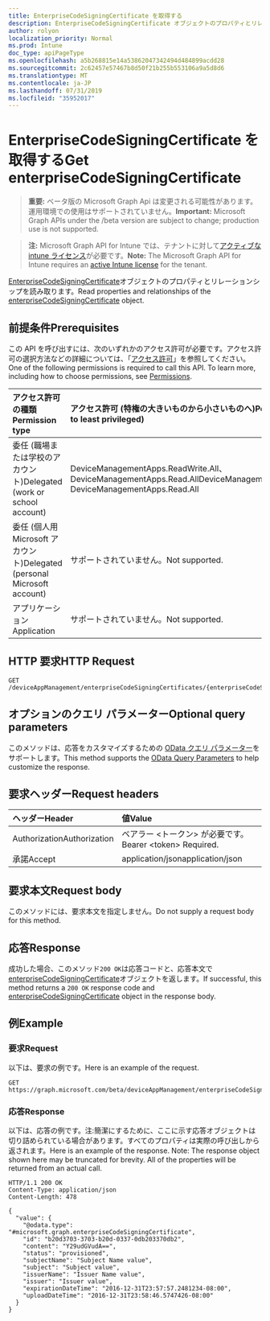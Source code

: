 ```yaml
---
title: EnterpriseCodeSigningCertificate を取得する
description: EnterpriseCodeSigningCertificate オブジェクトのプロパティとリレーションシップを読み取ります。
author: rolyon
localization_priority: Normal
ms.prod: Intune
doc_type: apiPageType
ms.openlocfilehash: a5b268815e14a53862047342494d484899acdd28
ms.sourcegitcommit: 2c62457e57467b8d50f21b255b553106a9a5d8d6
ms.translationtype: MT
ms.contentlocale: ja-JP
ms.lasthandoff: 07/31/2019
ms.locfileid: "35952017"
---
```

# <a name="get-enterprisecodesigningcertificate"></a><span data-ttu-id="43360-103">EnterpriseCodeSigningCertificate を取得する</span><span class="sxs-lookup"><span data-stu-id="43360-103">Get enterpriseCodeSigningCertificate</span></span>

> <span data-ttu-id="43360-104">**重要:** ベータ版の Microsoft Graph Api は変更される可能性があります。運用環境での使用はサポートされていません。</span><span class="sxs-lookup"><span data-stu-id="43360-104">**Important:** Microsoft Graph APIs under the /beta version are subject to change; production use is not supported.</span></span>

> <span data-ttu-id="43360-105">**注:** Microsoft Graph API for Intune では、テナントに対して[アクティブな intune ライセンス](https://go.microsoft.com/fwlink/?linkid=839381)が必要です。</span><span class="sxs-lookup"><span data-stu-id="43360-105">**Note:** The Microsoft Graph API for Intune requires an [active Intune license](https://go.microsoft.com/fwlink/?linkid=839381) for the tenant.</span></span>

<span data-ttu-id="43360-106">[EnterpriseCodeSigningCertificate](../resources/intune-apps-enterprisecodesigningcertificate.md)オブジェクトのプロパティとリレーションシップを読み取ります。</span><span class="sxs-lookup"><span data-stu-id="43360-106">Read properties and relationships of the [enterpriseCodeSigningCertificate](../resources/intune-apps-enterprisecodesigningcertificate.md) object.</span></span>

## <a name="prerequisites"></a><span data-ttu-id="43360-107">前提条件</span><span class="sxs-lookup"><span data-stu-id="43360-107">Prerequisites</span></span>
<span data-ttu-id="43360-p101">この API を呼び出すには、次のいずれかのアクセス許可が必要です。アクセス許可の選択方法などの詳細については、「[アクセス許可](/graph/permissions-reference)」を参照してください。</span><span class="sxs-lookup"><span data-stu-id="43360-p101">One of the following permissions is required to call this API. To learn more, including how to choose permissions, see [Permissions](/graph/permissions-reference).</span></span>

|<span data-ttu-id="43360-110">アクセス許可の種類</span><span class="sxs-lookup"><span data-stu-id="43360-110">Permission type</span></span>|<span data-ttu-id="43360-111">アクセス許可 (特権の大きいものから小さいものへ)</span><span class="sxs-lookup"><span data-stu-id="43360-111">Permissions (from most to least privileged)</span></span>|
|:---|:---|
|<span data-ttu-id="43360-112">委任 (職場または学校のアカウント)</span><span class="sxs-lookup"><span data-stu-id="43360-112">Delegated (work or school account)</span></span>|<span data-ttu-id="43360-113">DeviceManagementApps.ReadWrite.All、DeviceManagementApps.Read.All</span><span class="sxs-lookup"><span data-stu-id="43360-113">DeviceManagementApps.ReadWrite.All, DeviceManagementApps.Read.All</span></span>|
|<span data-ttu-id="43360-114">委任 (個人用 Microsoft アカウント)</span><span class="sxs-lookup"><span data-stu-id="43360-114">Delegated (personal Microsoft account)</span></span>|<span data-ttu-id="43360-115">サポートされていません。</span><span class="sxs-lookup"><span data-stu-id="43360-115">Not supported.</span></span>|
|<span data-ttu-id="43360-116">アプリケーション</span><span class="sxs-lookup"><span data-stu-id="43360-116">Application</span></span>|<span data-ttu-id="43360-117">サポートされていません。</span><span class="sxs-lookup"><span data-stu-id="43360-117">Not supported.</span></span>|

## <a name="http-request"></a><span data-ttu-id="43360-118">HTTP 要求</span><span class="sxs-lookup"><span data-stu-id="43360-118">HTTP Request</span></span>
<!-- {
  "blockType": "ignored"
}
-->
``` http
GET /deviceAppManagement/enterpriseCodeSigningCertificates/{enterpriseCodeSigningCertificateId}
```

## <a name="optional-query-parameters"></a><span data-ttu-id="43360-119">オプションのクエリ パラメーター</span><span class="sxs-lookup"><span data-stu-id="43360-119">Optional query parameters</span></span>
<span data-ttu-id="43360-120">このメソッドは、応答をカスタマイズするための [OData クエリ パラメーター](https://docs.microsoft.com/en-us/graph/query-parameters)をサポートします。</span><span class="sxs-lookup"><span data-stu-id="43360-120">This method supports the [OData Query Parameters](https://docs.microsoft.com/en-us/graph/query-parameters) to help customize the response.</span></span>

## <a name="request-headers"></a><span data-ttu-id="43360-121">要求ヘッダー</span><span class="sxs-lookup"><span data-stu-id="43360-121">Request headers</span></span>
|<span data-ttu-id="43360-122">ヘッダー</span><span class="sxs-lookup"><span data-stu-id="43360-122">Header</span></span>|<span data-ttu-id="43360-123">値</span><span class="sxs-lookup"><span data-stu-id="43360-123">Value</span></span>|
|:---|:---|
|<span data-ttu-id="43360-124">Authorization</span><span class="sxs-lookup"><span data-stu-id="43360-124">Authorization</span></span>|<span data-ttu-id="43360-125">ベアラー &lt;トークン&gt; が必要です。</span><span class="sxs-lookup"><span data-stu-id="43360-125">Bearer &lt;token&gt; Required.</span></span>|
|<span data-ttu-id="43360-126">承諾</span><span class="sxs-lookup"><span data-stu-id="43360-126">Accept</span></span>|<span data-ttu-id="43360-127">application/json</span><span class="sxs-lookup"><span data-stu-id="43360-127">application/json</span></span>|

## <a name="request-body"></a><span data-ttu-id="43360-128">要求本文</span><span class="sxs-lookup"><span data-stu-id="43360-128">Request body</span></span>
<span data-ttu-id="43360-129">このメソッドには、要求本文を指定しません。</span><span class="sxs-lookup"><span data-stu-id="43360-129">Do not supply a request body for this method.</span></span>

## <a name="response"></a><span data-ttu-id="43360-130">応答</span><span class="sxs-lookup"><span data-stu-id="43360-130">Response</span></span>
<span data-ttu-id="43360-131">成功した場合、このメソッド`200 OK`は応答コードと、応答本文で[enterpriseCodeSigningCertificate](../resources/intune-apps-enterprisecodesigningcertificate.md)オブジェクトを返します。</span><span class="sxs-lookup"><span data-stu-id="43360-131">If successful, this method returns a `200 OK` response code and [enterpriseCodeSigningCertificate](../resources/intune-apps-enterprisecodesigningcertificate.md) object in the response body.</span></span>

## <a name="example"></a><span data-ttu-id="43360-132">例</span><span class="sxs-lookup"><span data-stu-id="43360-132">Example</span></span>

### <a name="request"></a><span data-ttu-id="43360-133">要求</span><span class="sxs-lookup"><span data-stu-id="43360-133">Request</span></span>
<span data-ttu-id="43360-134">以下は、要求の例です。</span><span class="sxs-lookup"><span data-stu-id="43360-134">Here is an example of the request.</span></span>
``` http
GET https://graph.microsoft.com/beta/deviceAppManagement/enterpriseCodeSigningCertificates/{enterpriseCodeSigningCertificateId}
```

### <a name="response"></a><span data-ttu-id="43360-135">応答</span><span class="sxs-lookup"><span data-stu-id="43360-135">Response</span></span>
<span data-ttu-id="43360-p102">以下は、応答の例です。注:簡潔にするために、ここに示す応答オブジェクトは切り詰められている場合があります。すべてのプロパティは実際の呼び出しから返されます。</span><span class="sxs-lookup"><span data-stu-id="43360-p102">Here is an example of the response. Note: The response object shown here may be truncated for brevity. All of the properties will be returned from an actual call.</span></span>
``` http
HTTP/1.1 200 OK
Content-Type: application/json
Content-Length: 478

{
  "value": {
    "@odata.type": "#microsoft.graph.enterpriseCodeSigningCertificate",
    "id": "b20d3703-3703-b20d-0337-0db203370db2",
    "content": "Y29udGVudA==",
    "status": "provisioned",
    "subjectName": "Subject Name value",
    "subject": "Subject value",
    "issuerName": "Issuer Name value",
    "issuer": "Issuer value",
    "expirationDateTime": "2016-12-31T23:57:57.2481234-08:00",
    "uploadDateTime": "2016-12-31T23:58:46.5747426-08:00"
  }
}
```





